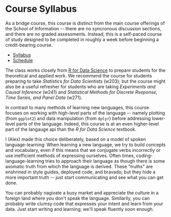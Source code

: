 # Course Syllabus 

As a bridge course, this course is distinct from the main course offerings of the School of Information -- there are no syncronous discussion sections, and there are no graded assessments. Instead, this is a self-paced course of study designed to be completed in roughly a week before beginning a credit-bearing course. 

- [Syllabus](./syllabus.md)
- [Schedule](./schedule.md)

The class works closely from [R for Data Science](https://r4ds.had.co.nz "r4ds") to prepare students for the theoretical and applied work. We recommend the course for students preparing to take *Statistics for Data Scientists* (w203); but the course might also be a useful refresher for students who are taking *Experiments and Causal Inference* (w241) and *Statistical Methods for Discrete Rseponse, Time Series, and Panel Data* (w271). 

In contrast to many methods of learning new languages, this course focuses on working with high-level parts of the language -- namely plotting (from `ggplot2`) and data manipulation (from `dplyr`) before addressing lower-level parts of the language. Indeed, this course is at an even higher-level part of the langauge api than the *R for Data Science* textbook. 

I (Alex) made this choice deliberately, based on a model of spoken language-learning: When learning a new language, we try to build concepts and vocabulary, even if this means that we conjugate verbs incorrectly or use inefficient methods of expressing ourselves. Often times, coding-language-learning tries to approach their language as though there is some axomatic truth from which the language is derived. These "truths" are enshrined in style guides, deployed code, and bravado; but they hide a more important truth -- just start communicating and see what you can get done. 

You can probably nagivate a busy market and appreciate the culture in a foreign land where you don't speak the language. Similarily, you can probably write clumsy code that expresses your intent and learn from your data. Just start writing and learning; we'll speak fluently soon enough. 
